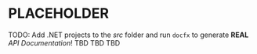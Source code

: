 # PLACEHOLDER
TODO: Add .NET projects to the *src* folder and run `docfx` to generate **REAL** *API Documentation*!
TBD TBD TBD
